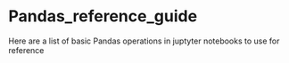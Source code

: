 # Pandas_reference_guide
Here are a list of basic Pandas operations in juptyter notebooks to use for reference
